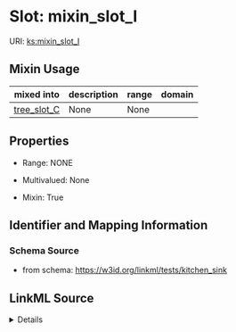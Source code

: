# Slot: mixin_slot_I

URI: [ks:mixin_slot_I](https://w3id.org/linkml/tests/kitchen_sink/mixin_slot_I)



<!-- no inheritance hierarchy -->





## Mixin Usage

| mixed into | description | range | domain |
| --- | --- | --- | --- |
| [tree_slot_C](tree_slot_C.md) | None | None |  |



## Properties

* Range: NONE
* Multivalued: None




* Mixin: True




## Identifier and Mapping Information







### Schema Source


* from schema: https://w3id.org/linkml/tests/kitchen_sink




## LinkML Source

<details>
```yaml
name: mixin_slot_I
from_schema: https://w3id.org/linkml/tests/kitchen_sink
rank: 1000
mixin: true
alias: mixin_slot_I

```
</details>